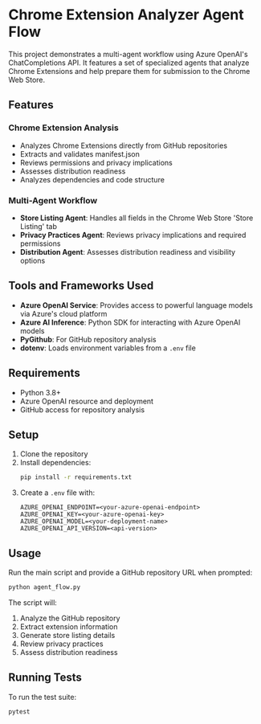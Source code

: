 # Chrome Extension Analyzer Agent Flow

This project demonstrates a multi-agent workflow using Azure OpenAI's ChatCompletions API. It features a set of specialized agents that analyze Chrome Extensions and help prepare them for submission to the Chrome Web Store.

## Features

### Chrome Extension Analysis
- Analyzes Chrome Extensions directly from GitHub repositories
- Extracts and validates manifest.json
- Reviews permissions and privacy implications
- Assesses distribution readiness
- Analyzes dependencies and code structure

### Multi-Agent Workflow
- **Store Listing Agent**: Handles all fields in the Chrome Web Store 'Store Listing' tab
- **Privacy Practices Agent**: Reviews privacy implications and required permissions
- **Distribution Agent**: Assesses distribution readiness and visibility options

## Tools and Frameworks Used
- **Azure OpenAI Service**: Provides access to powerful language models via Azure's cloud platform
- **Azure AI Inference**: Python SDK for interacting with Azure OpenAI models
- **PyGithub**: For GitHub repository analysis
- **dotenv**: Loads environment variables from a `.env` file

## Requirements
- Python 3.8+
- Azure OpenAI resource and deployment
- GitHub access for repository analysis

## Setup
1. Clone the repository
2. Install dependencies:
   ```bash
   pip install -r requirements.txt
   ```
3. Create a `.env` file with:
   ```env
   AZURE_OPENAI_ENDPOINT=<your-azure-openai-endpoint>
   AZURE_OPENAI_KEY=<your-azure-openai-key>
   AZURE_OPENAI_MODEL=<your-deployment-name>
   AZURE_OPENAI_API_VERSION=<api-version>
   ```

## Usage
Run the main script and provide a GitHub repository URL when prompted:
```bash
python agent_flow.py
```

The script will:
1. Analyze the GitHub repository
2. Extract extension information
3. Generate store listing details
4. Review privacy practices
5. Assess distribution readiness

## Running Tests
To run the test suite:
```bash
pytest
```